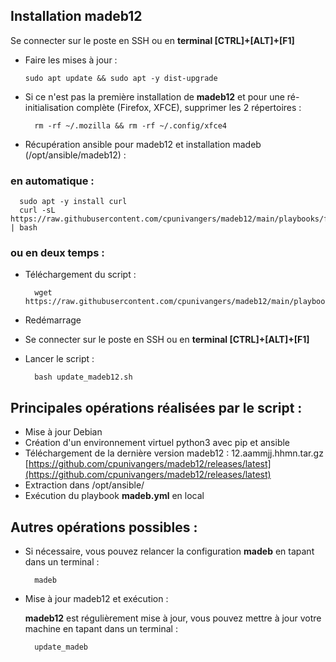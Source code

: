 ## Installation madeb12

Se connecter sur le poste en SSH ou en **terminal [CTRL]+[ALT]+[F1]**  

- Faire les mises à jour :

      sudo apt update && sudo apt -y dist-upgrade

- Si ce n'est pas la première installation de **madeb12** et pour une ré-initialisation complète (Firefox, XFCE), supprimer les 2 répertoires :

		rm -rf ~/.mozilla && rm -rf ~/.config/xfce4

- Récupération ansible pour madeb12 et installation madeb (/opt/ansible/madeb12) :

### en automatique :

      sudo apt -y install curl
      curl -sL https://raw.githubusercontent.com/cpunivangers/madeb12/main/playbooks/files/update_madeb12.sh | bash

### ou en deux temps :

- Téléchargement du script :

		wget https://raw.githubusercontent.com/cpunivangers/madeb12/main/playbooks/files/update_madeb12.sh

- Redémarrage
- Se connecter sur le poste en SSH ou en **terminal [CTRL]+[ALT]+[F1]**
- Lancer le script :

		bash update_madeb12.sh

## Principales opérations réalisées par le script :

- Mise à jour Debian
- Création d'un environnement virtuel python3 avec pip et ansible
- Téléchargement de la dernière version madeb12 : 12.aammjj.hhmn.tar.gz [https://github.com/cpunivangers/madeb12/releases/latest](https://github.com/cpunivangers/madeb12/releases/latest)
- Extraction dans /opt/ansible/
- Exécution du playbook **madeb.yml** en local

## Autres opérations possibles :

- Si nécessaire, vous pouvez relancer la configuration **madeb** en tapant dans un terminal :

		madeb

- Mise à jour madeb12 et exécution :

	**madeb12** est régulièrement mise à jour, vous pouvez mettre à jour votre machine en tapant dans un terminal :

		update_madeb